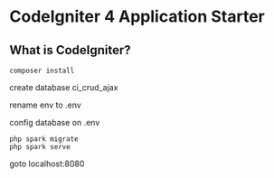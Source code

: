 # CodeIgniter 4 Application Starter

## What is CodeIgniter?
```
composer install
```

create database ci_crud_ajax

rename env to .env

config database on .env

```
php spark migrate
php spark serve
```

goto localhost:8080